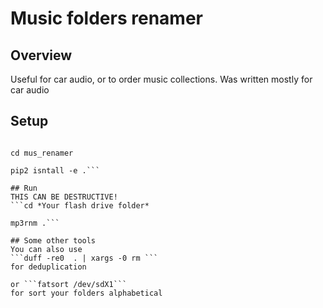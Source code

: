 # Music folders renamer

## Overview
Useful for car audio, or to order music collections.
Was written mostly for car audio

## Setup
```git clone git@github.com:enomado/mus_renamer.git

cd mus_renamer

pip2 isntall -e .```

## Run
THIS CAN BE DESTRUCTIVE!
```cd *Your flash drive folder*

mp3rnm .```

## Some other tools
You can also use 
```duff -re0  . | xargs -0 rm ```
for deduplication

or ```fatsort /dev/sdX1```
for sort your folders alphabetical
